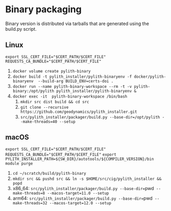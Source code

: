 # Binary packaging

Binary version is distributed via tarballs that are generated using
the build.py script.

## Linux

`export SSL_CERT_FILE="$CERT_PATH/$CERT_FILE"  REQUESTS_CA_BUNDLE="$CERT_PATH/$CERT_FILE"`

1. `docker volume create pylith-binary`
2. `docker build -t pylith_installer/pylith-binaryenv -f docker/pylith-binaryenv  --build-arg BUILD_ENV=certs-doi .`
3. `docker run --name pylith-binary-workspace --rm -t -v pylith-binary:/opt/pylith pylith_installer/pylith-binaryenv &`
4. `docker exec -it  pylith-binary-workspace /bin/bash`
   1. `mkdir src dist build && cd src`
   2. `git clone --recursive https://github.com/geodynamics/pylith_installer.git`
   3. `src/pylith_installer/packager/build.py --base-dir=/opt/pylith --make-threads=40 --setup`

## macOS

`export SSL_CERT_FILE="$CERT_PATH/$CERT_FILE"  REQUESTS_CA_BUNDLE="$CERT_PATH/$CERT_FILE"`
`export PYLITH_INSTALLER_PATH=${SW_DIR}/autotools/${COMPILER_VERSION}/bin`
`module purge`

1. `cd ~/scratch/build/pylith-binary`
2. `mkdir src && pushd src && ln -s $HOME/src/cig/pylith_installer && popd`
3. x86_64: `src/pylith_installer/packager/build.py --base-dir=`pwd` --make-threads=8 --macos-target=11.0 --setup`
4. arm64: `src/pylith_installer/packager/build.py --base-dir=`pwd` --make-threads=32 --macos-target=12.0 --setup`
